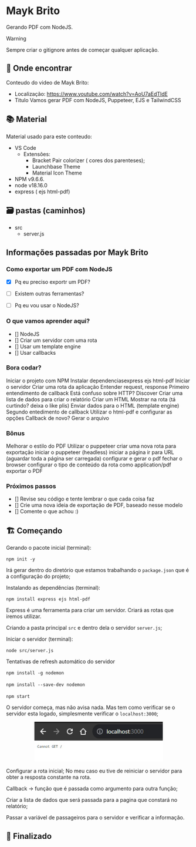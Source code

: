 # Mayk Brito

Gerando PDF com NodeJS.

> [!WARNING]
> Sempre criar o gitignore antes de começar qualquer aplicação.




## :mag_right: Onde encontrar

Conteudo do video de Mayk Brito:
  * Localização: https://www.youtube.com/watch?v=AoU7aEdTldE
  * Titulo Vamos gerar PDF com NodeJS, Puppeteer, EJS e TailwindCSS
  

## :books: Material

Material usado para este conteudo: 

 - VS Code
	- Extensões:
		- Bracket Pair colorizer ( cores dos parenteses);
		- Launchbase Theme
		- Material Icon Theme
- NPM v9.6.6.
- node v18.16.0
- express ( ejs html-pdf)


## :card_file_box: pastas (caminhos)

- src
	- server.js





## Informações passadas por Mayk Brito

### Como exportar um PDF com NodeJS

- [x] Pq eu preciso exportr um PDF?

- [ ] Existem outras ferramentas?

- [ ] Pq eu vou usar o NodeJS?

### O que vamos aprender aqui?
- [] NodeJS
- [] Criar um servidor com uma rota
- [] Usar um template engine
- [] Usar callbacks

### Bora codar?
 Iniciar o projeto com NPM
 Instalar dependenciasexpress ejs html-pdf
 Iniciar o servidor
 Criar uma rota da aplicação
 Entender request, response
 Primeiro entendimento de callback
 Está confuso sobre HTTP? Discover
 Criar uma lista de dados para criar o relatório
 Criar um HTML
 Mostrar na rota (tá curtindo? deixa o like plis)
 Enviar dados para o HTML (template engine)
 Segundo entedimento de callback
 Utilizar o html-pdf e configurar as opções
 Callback de novo?
 Gerar o arquivo

### Bônus
 Melhorar o estilo do PDF
 Utilizar o puppeteer
 criar uma nova rota para exportação
 iniciar o puppeteer (headless)
 iniciar a página
 ir para URL (aguardar toda a página ser carregada)
 configurar e gerar o pdf
 fechar o browser
 configurar o tipo de conteúdo da rota como application/pdf
 exportar o PDF

### Próximos passos
- [] Revise seu código e tente lembrar o que cada coisa faz
- [] Crie uma nova ideia de exportação de PDF, baseado nesse modelo
- [] Comente o que achou :)



## :building_construction: Começando

Gerando o pacote inicial (terminal):

	npm init -y 
	
Irá gerar dentro do diretório que estamos trabalhando o `package.json` que é a configuração do projeto;

Instalando as dependências (terminal):

	npm install express ejs html-pdf
	
Express é uma ferramenta para criar um servidor. Criará as rotas que iremos utilizar. 

Criando a pasta principal `src` e dentro dela o servidor `server.js`;

Iniciar o servidor (terminal):

	node src/server.js
	
Tentativas de refresh automático do servidor

	npm install -g nodemon
	
	npm install --save-dev nodemon
	
	npm start 

	
O servidor começa, mas não avisa nada. 
Mas tem como verificar se o servidor esta logado, simplesmente verificar o  `localhost:3000`;

<p align="center">
  <img src="imagens/servidor_localizado.jpg" width="350" title="servidor localizado">
</p>

Configurar a rota inicial;
No meu caso eu tive de reiniciar o servidor para obter a resposta constante na rota. 

Callback -> função que é passada como argumento para outra função;

Criar a lista de dados que será passada para a pagina que constará no relatório; 

Passar a variável de passageiros para o servidor e verificar a informação. 




	 


## :tada: Finalizado


